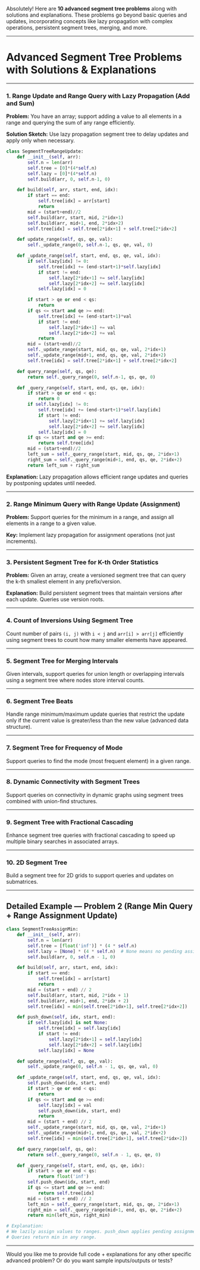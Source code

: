 Absolutely! Here are **10 advanced segment tree problems** along with solutions and explanations. These problems go beyond basic queries and updates, incorporating concepts like lazy propagation with complex operations, persistent segment trees, merging, and more.

---

# Advanced Segment Tree Problems with Solutions & Explanations

---

### 1. **Range Update and Range Query with Lazy Propagation (Add and Sum)**

**Problem:**
You have an array; support adding a value to all elements in a range and querying the sum of any range efficiently.

**Solution Sketch:**
Use lazy propagation segment tree to delay updates and apply only when necessary.

```python
class SegmentTreeRangeUpdate:
    def __init__(self, arr):
        self.n = len(arr)
        self.tree = [0]*(4*self.n)
        self.lazy = [0]*(4*self.n)
        self.build(arr, 0, self.n-1, 0)

    def build(self, arr, start, end, idx):
        if start == end:
            self.tree[idx] = arr[start]
            return
        mid = (start+end)//2
        self.build(arr, start, mid, 2*idx+1)
        self.build(arr, mid+1, end, 2*idx+2)
        self.tree[idx] = self.tree[2*idx+1] + self.tree[2*idx+2]

    def update_range(self, qs, qe, val):
        self._update_range(0, self.n-1, qs, qe, val, 0)

    def _update_range(self, start, end, qs, qe, val, idx):
        if self.lazy[idx] != 0:
            self.tree[idx] += (end-start+1)*self.lazy[idx]
            if start != end:
                self.lazy[2*idx+1] += self.lazy[idx]
                self.lazy[2*idx+2] += self.lazy[idx]
            self.lazy[idx] = 0

        if start > qe or end < qs:
            return
        if qs <= start and qe >= end:
            self.tree[idx] += (end-start+1)*val
            if start != end:
                self.lazy[2*idx+1] += val
                self.lazy[2*idx+2] += val
            return
        mid = (start+end)//2
        self._update_range(start, mid, qs, qe, val, 2*idx+1)
        self._update_range(mid+1, end, qs, qe, val, 2*idx+2)
        self.tree[idx] = self.tree[2*idx+1] + self.tree[2*idx+2]

    def query_range(self, qs, qe):
        return self._query_range(0, self.n-1, qs, qe, 0)

    def _query_range(self, start, end, qs, qe, idx):
        if start > qe or end < qs:
            return 0
        if self.lazy[idx] != 0:
            self.tree[idx] += (end-start+1)*self.lazy[idx]
            if start != end:
                self.lazy[2*idx+1] += self.lazy[idx]
                self.lazy[2*idx+2] += self.lazy[idx]
            self.lazy[idx] = 0
        if qs <= start and qe >= end:
            return self.tree[idx]
        mid = (start+end)//2
        left_sum = self._query_range(start, mid, qs, qe, 2*idx+1)
        right_sum = self._query_range(mid+1, end, qs, qe, 2*idx+2)
        return left_sum + right_sum
```

**Explanation:**
Lazy propagation allows efficient range updates and queries by postponing updates until needed.

---

### 2. **Range Minimum Query with Range Update (Assignment)**

**Problem:**
Support queries for the minimum in a range, and assign all elements in a range to a given value.

**Key:**
Implement lazy propagation for assignment operations (not just increments).

---

### 3. **Persistent Segment Tree for K-th Order Statistics**

**Problem:**
Given an array, create a versioned segment tree that can query the k-th smallest element in any prefix/version.

**Explanation:**
Build persistent segment trees that maintain versions after each update. Queries use version roots.

---

### 4. **Count of Inversions Using Segment Tree**

Count number of pairs `(i, j)` with `i < j` and `arr[i] > arr[j]` efficiently using segment trees to count how many smaller elements have appeared.

---

### 5. **Segment Tree for Merging Intervals**

Given intervals, support queries for union length or overlapping intervals using a segment tree where nodes store interval counts.

---

### 6. **Segment Tree Beats**

Handle range minimum/maximum update queries that restrict the update only if the current value is greater/less than the new value (advanced data structure).

---

### 7. **Segment Tree for Frequency of Mode**

Support queries to find the mode (most frequent element) in a given range.

---

### 8. **Dynamic Connectivity with Segment Trees**

Support queries on connectivity in dynamic graphs using segment trees combined with union-find structures.

---

### 9. **Segment Tree with Fractional Cascading**

Enhance segment tree queries with fractional cascading to speed up multiple binary searches in associated arrays.

---

### 10. **2D Segment Tree**

Build a segment tree for 2D grids to support queries and updates on submatrices.

---

## Detailed Example — Problem 2 (Range Min Query + Range Assignment Update)

```python
class SegmentTreeAssignMin:
    def __init__(self, arr):
        self.n = len(arr)
        self.tree = [float('inf')] * (4 * self.n)
        self.lazy = [None] * (4 * self.n)  # None means no pending assignment
        self.build(arr, 0, self.n - 1, 0)

    def build(self, arr, start, end, idx):
        if start == end:
            self.tree[idx] = arr[start]
            return
        mid = (start + end) // 2
        self.build(arr, start, mid, 2*idx + 1)
        self.build(arr, mid+1, end, 2*idx + 2)
        self.tree[idx] = min(self.tree[2*idx+1], self.tree[2*idx+2])

    def push_down(self, idx, start, end):
        if self.lazy[idx] is not None:
            self.tree[idx] = self.lazy[idx]
            if start != end:
                self.lazy[2*idx+1] = self.lazy[idx]
                self.lazy[2*idx+2] = self.lazy[idx]
            self.lazy[idx] = None

    def update_range(self, qs, qe, val):
        self._update_range(0, self.n - 1, qs, qe, val, 0)

    def _update_range(self, start, end, qs, qe, val, idx):
        self.push_down(idx, start, end)
        if start > qe or end < qs:
            return
        if qs <= start and qe >= end:
            self.lazy[idx] = val
            self.push_down(idx, start, end)
            return
        mid = (start + end) // 2
        self._update_range(start, mid, qs, qe, val, 2*idx+1)
        self._update_range(mid+1, end, qs, qe, val, 2*idx+2)
        self.tree[idx] = min(self.tree[2*idx+1], self.tree[2*idx+2])

    def query_range(self, qs, qe):
        return self._query_range(0, self.n - 1, qs, qe, 0)

    def _query_range(self, start, end, qs, qe, idx):
        if start > qe or end < qs:
            return float('inf')
        self.push_down(idx, start, end)
        if qs <= start and qe >= end:
            return self.tree[idx]
        mid = (start + end) // 2
        left_min = self._query_range(start, mid, qs, qe, 2*idx+1)
        right_min = self._query_range(mid+1, end, qs, qe, 2*idx+2)
        return min(left_min, right_min)

# Explanation:
# We lazily assign values to ranges. push_down applies pending assignments.
# Queries return min in any range.
```

---

Would you like me to provide full code + explanations for any other specific advanced problem? Or do you want sample inputs/outputs or tests?
